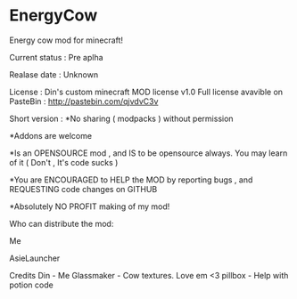 EnergyCow
=========

Energy cow mod for minecraft!

Current status : Pre aplha

Realase date : Unknown

License :  Din's custom minecraft MOD license v1.0 
Full license avavible on PasteBin :  http://pastebin.com/qjvdvC3v

Short version : 
*No sharing ( modpacks ) without permission

*Addons are welcome

*Is an OPENSOURCE mod , and IS  to be opensource always. You may learn of it ( Don't , It's code sucks )

*You are ENCOURAGED to HELP the MOD by reporting bugs , and REQUESTING code changes on GITHUB

*Absolutely NO PROFIT making of my mod!

Who can distribute the mod:

Me

AsieLauncher



Credits
Din - Me
Glassmaker - Cow textures. Love em <3
pillbox - Help with potion code


